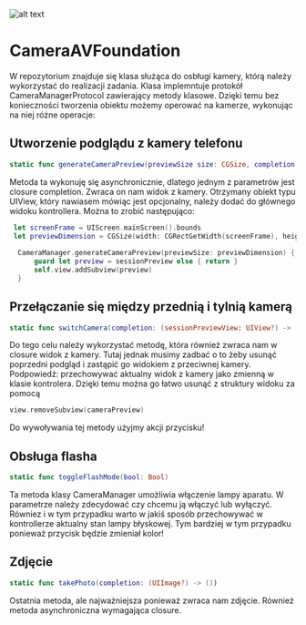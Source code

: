 ![alt text](https://github.com/IB2016/CameraAVFoundation/blob/master/Resources/1457320050_device-camera.png)
# CameraAVFoundation
W repozytorium znajduje się klasa służąca do osbługi kamery, którą należy wykorzystać do realizacji zadania. Klasa implemntuje protokół CameraManagerProtocol zawierający metody klasowe. Dzięki temu bez konieczności tworzenia obiektu możemy operować na kamerze, wykonując na niej różne operacje:
## Utworzenie podglądu z kamery telefonu
```swift
static func generateCameraPreview(previewSize size: CGSize, completion: (sessionPreviewView: UIView?) -> ())
```
Metoda ta wykonuję się asynchronicznie, dlatego jednym z parametrów jest closure completion. Zwraca on nam widok z kamery.  Otrzymany obiekt typu UIView, który nawiasem mówiąc jest opcjonalny, należy dodać do głównego widoku kontrollera. Można to zrobić następująco:

```swift
 let screenFrame = UIScreen.mainScreen().bounds
 let previewDimension = CGSize(width: CGRectGetWidth(screenFrame), height: CGRectGetHeight(screenFrame))
        
  CameraManager.generateCameraPreview(previewSize: previewDimension) { [unowned self] sessionPreview in
      guard let preview = sessionPreview else { return }
      self.view.addSubview(preview)
  }
```

## Przełączanie się między przednią i tylnią kamerą
```swift
static func switchCamera(completion: (sessionPreviewView: UIView?) -> ())
```
Do tego celu należy wykorzystać metodę, która również zwraca nam w closure widok z kamery. Tutaj jednak musimy zadbać o to żeby usunąć poprzedni podgląd i zastąpić go widokiem z przeciwnej kamery. Podpowiedź: przechowywać aktualny widok z kamery jako zmienną w klasie kontrolera. Dzięki temu można go łatwo usunąć z struktury widoku za pomocą
```swift
view.removeSubview(cameraPreview)
```
Do wywoływania tej metody użyjmy akcji przycisku!
## Obsługa flasha
```swift
static func toggleFlashMode(bool: Bool)
```
Ta metoda klasy CameraManager umożliwia włączenie lampy aparatu. W parametrze należy zdecydować czy chcemu ją włączyć lub wyłączyć. Równiez i w tym przypadku warto w jakiś sposób przechowywać w kontrollerze aktualny stan lampy błyskowej. Tym bardziej w tym przypadku ponieważ przycisk będzie zmieniał kolor!
## Zdjęcie
```swift
static func takePhoto(completion: (UIImage?) -> ())
```
Ostatnia metoda, ale najważniejsza ponieważ zwraca nam zdjęcie. Również metoda asynchroniczna wymagająca closure. 

